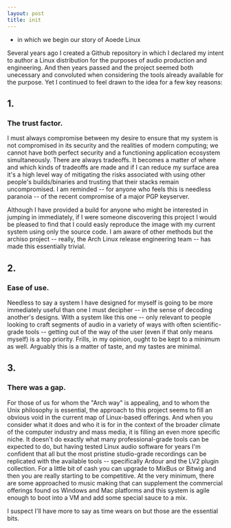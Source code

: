 ```yaml
---
layout: post
title: init
---
```


* in which we begin our story of Aoede Linux

Several years ago I created a Github repository in which I declared my intent to author a Linux distribution for the purposes of audio production and engineering. And then years passed and the project seemed both unecessary and convoluted when considering the tools already available for the purpose. Yet I continued to feel drawn to the idea for a few key reasons:

## 1. 
### The trust factor.
I must always compromise between my desire to ensure that my system is not compromised in its security and the realities of modern computing; we cannot have both perfect security and a functioning application ecosystem simultaneously. There are always tradeoffs. It becomes a matter of where and which kinds of tradeoffs are made and if I can reduce my surface area it's a high level way of mitigating the risks associated with using other people's builds/binaries and trusting that their stacks remain uncompromised. I am reminded -- for anyone who feels this is needless paranoia -- of the recent compromise of a major PGP keyserver.

Although I have provided a build for anyone who might be interested in jumping in immediately, if I were someone discovering this project I would be pleased to find that I could easly reproduce the image with my current system using only the source code. I am aware of other methods but the archiso project -- really, the Arch Linux release engineering team -- has made this essentially trivial.

## 2. 
### Ease of use.
Needless to say a system I have designed for myself is going to be more immediately useful than one I must decipher -- in the sense of decoding another's designs. With a system like this one -- only relevant to people looking to craft segments of audio in a variety of ways with often scientific-grade tools -- getting out of the way of the user (even if that only means myself) is a top priority. Frills, in my opinion, ought to be kept to a minimum as well. Arguably this is a matter of taste, and my tastes are minimal.

## 3. 
### There was a gap.
For those of us for whom the "Arch way" is appealing, and to whom the Unix philosophy is essential, the approach to this project seems to fill an obvious void in the current map of Linux-based offerings. And when you consider what it does and who it is for in the context of the broader climate of the computer industry and mass media, it is filling an even more specific niche. It doesn't do exactly what many professional-grade tools can be expected to do, but having tested Linux audio software for years I'm confident that all but the most pristine studio-grade recordings can be replicated with the available tools -- specifically Ardour and the LV2 plugin collection. For a little bit of cash you can upgrade to MixBus or Bitwig and then you are really starting to be competitive. At the very minimum, there are some approached to music making that can supplement the commercial offerings found os Windows and Mac platforms and this system is agile enough to boot into a VM and add some special sauce to a mix.

I suspect I'll have more to say as time wears on but those are the essential bits.
